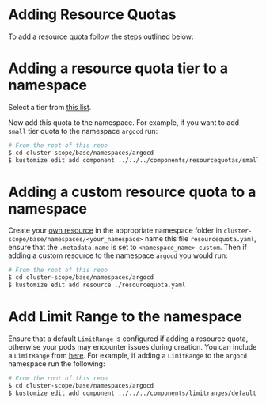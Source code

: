 # Adding Resource Quotas

To add a resource quota follow the steps outlined below:

# Adding a resource quota tier to a namespace

Select a tier from [this list][quotas].

Now add this quota to the namespace. For example, if you want to add `small` tier quota to the namespace `argocd` run:

```bash
# From the root of this repo
$ cd cluster-scope/base/namespaces/argocd
$ kustomize edit add component ../../../components/resourcequotas/small
```

# Adding a custom resource quota to a namespace

Create your [own resource][quotas_doc] in the appropriate namespace folder in `cluster-scope/base/namespaces/<your_namespace>` name this file `resourcequota.yaml`, ensure that the `.metadata.name` is set to `<namespace_name>-custom`. Then if adding a custom resource to the namespace `argocd` you would run:

```bash
# From the root of this repo
$ cd cluster-scope/base/namespaces/argocd
$ kustomize edit add resource ./resourcequota.yaml
```

# Add Limit Range to the namespace

Ensure that a default `LimitRange` is configured if adding a resource quota, otherwise your pods may encounter issues during creation. You can include a `LimitRange` from [here][limit-range]. For example, if adding a `LimitRange` to the `argocd` namespace run the following:

```bash
# From the root of this repo
$ cd cluster-scope/base/namespaces/argocd
$ kustomize edit add component ../../../components/limitranges/default
```

[quotas]:https://github.com/operate-first/apps/tree/master/cluster-scope/components/resourcequotas
[quotas_doc]:https://kubernetes.io/docs/tasks/administer-cluster/manage-resources/quota-memory-cpu-namespace/
[limit-range]:https://github.com/operate-first/apps/tree/master/cluster-scope/components/limitranges
